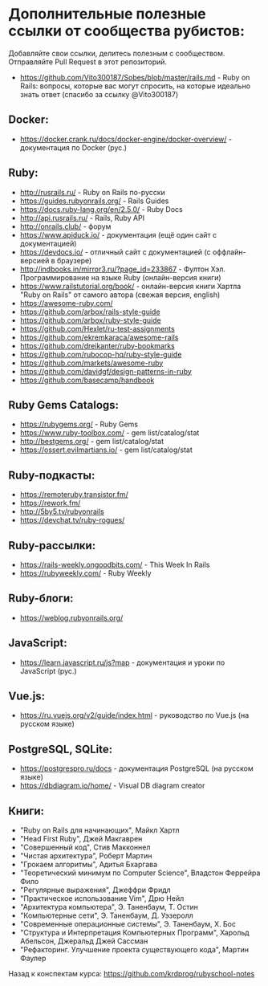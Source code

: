 # Дополнительные полезные ссылки от сообщества рубистов:

Добавляйте свои ссылки, делитесь полезным с сообществом. Отправляйте Pull Request в этот репозиторий.

- https://github.com/Vito300187/Sobes/blob/master/rails.md - Ruby on Rails: вопросы, которые вас могут спросить, на которые идеально знать ответ (спасибо за ссылку @Vito300187)

## Docker:

- https://docker.crank.ru/docs/docker-engine/docker-overview/ - документация по Docker (рус.)

## Ruby:

- http://rusrails.ru/ - Ruby on Rails по-русски
- https://guides.rubyonrails.org/ - Rails Guides
- https://docs.ruby-lang.org/en/2.5.0/ - Ruby Docs
- http://api.rusrails.ru/ - Rails, Ruby API
- http://onrails.club/ - форум
- https://www.apiduck.io/ - документация (ещё один сайт с документацией)
- https://devdocs.io/ - отличный сайт с документацией (с оффлайн-версией в браузере)
- http://indbooks.in/mirror3.ru/?page_id=233867 - Фултон Хэл. Программирование на языке Ruby (онлайн-версия книги)
- https://www.railstutorial.org/book/ - онлайн-версия книги Хартла "Ruby on Rails" от самого автора (свежая версия, english)
- https://awesome-ruby.com/
- https://github.com/arbox/rails-style-guide
- https://github.com/arbox/ruby-style-guide
- https://github.com/Hexlet/ru-test-assignments
- https://github.com/ekremkaraca/awesome-rails
- https://github.com/dreikanter/ruby-bookmarks
- https://github.com/rubocop-hq/ruby-style-guide
- https://github.com/markets/awesome-ruby
- https://github.com/davidgf/design-patterns-in-ruby
- https://github.com/basecamp/handbook

## Ruby Gems Catalogs:

- https://rubygems.org/ - Ruby Gems
- https://www.ruby-toolbox.com/ - gem list/catalog/stat
- http://bestgems.org/ - gem list/catalog/stat
- https://ossert.evilmartians.io/ - gem list/catalog/stat

## Ruby-подкасты:

- https://remoteruby.transistor.fm/
- https://rework.fm/
- http://5by5.tv/rubyonrails
- https://devchat.tv/ruby-rogues/

## Ruby-рассылки:

- https://rails-weekly.ongoodbits.com/ - This Week In Rails
- https://rubyweekly.com/ - Ruby Weekly

## Ruby-блоги:

- https://weblog.rubyonrails.org/

## JavaScript:

- https://learn.javascript.ru/js?map - документация и уроки по JavaScript (рус.)

## Vue.js:

- https://ru.vuejs.org/v2/guide/index.html - руководство по Vue.js (на русском языке)

## PostgreSQL, SQLite:

- https://postgrespro.ru/docs - документация PostgreSQL (на русском языке)
- https://dbdiagram.io/home/ - Visual DB diagram creator

## Книги:

- "Ruby on Rails для начинающих", Майкл Хартл
- "Head First Ruby", Джей Макгаврен
- "Совершенный код", Стив Макконнел
- "Чистая архитектура", Роберт Мартин
- "Грокаем алгоритмы", Адитья Бхаргава
- "Теоретический минимум по Computer Science", Владстон Феррейра Фило
- "Регулярные выражения", Джеффри Фридл
- "Практическое использование Vim", Дрю Нейл
- "Архитектура компьютера", Э. Таненбаум, Т. Остин
- "Компьютерные сети", Э. Таненбаум, Д. Уэзеролл
- "Современные операционные системы", Э. Таненбаум, Х. Бос
- "Структура и Интерпретация Компьютерных Программ", Харольд Абельсон, Джеральд Джей Сассман
- "Рефакторинг. Улучшение проекта существующего кода", Мартин Фаулер

Назад к конспектам курса: https://github.com/krdprog/rubyschool-notes
